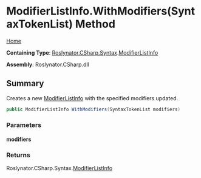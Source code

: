 <a name="_Top"></a>

# ModifierListInfo\.WithModifiers\(SyntaxTokenList\) Method

[Home](../../../../../README.md#_Top)

**Containing Type**: [Roslynator.CSharp.Syntax](../../README.md#_Top)\.[ModifierListInfo](../README.md#_Top)

**Assembly**: Roslynator\.CSharp\.dll

## Summary

Creates a new [ModifierListInfo](../README.md#_Top) with the specified modifiers updated\.

```csharp
public ModifierListInfo WithModifiers(SyntaxTokenList modifiers)
```

### Parameters

#### modifiers

### Returns

Roslynator\.CSharp\.Syntax\.[ModifierListInfo](../README.md#_Top)

